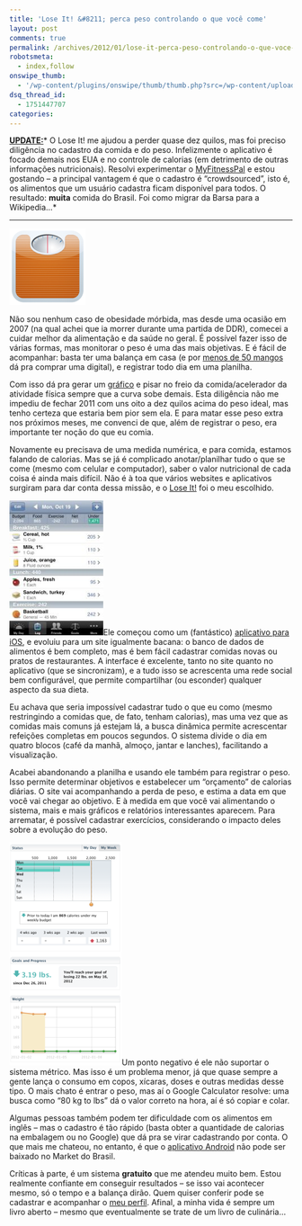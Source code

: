 ```yaml
---
title: 'Lose It! &#8211; perca peso controlando o que você come'
layout: post
comments: true
permalink: /archives/2012/01/lose-it-perca-peso-controlando-o-que-voce-come.html/
robotsmeta:
  - index,follow
onswipe_thumb:
  - '/wp-content/plugins/onswipe/thumb/thumb.php?src=/wp-content/uploads/2012/01/loseit_site.png&amp;w=600&amp;h=800&amp;zc=1&amp;q=75&amp;f=0'
dsq_thread_id:
  - 1751447707
categories:
---
```

<span style="text-decoration: underline;"><strong>UPDATE:</strong></span>* O Lose It! me ajudou a perder quase dez quilos, mas foi preciso diligência no cadastro da comida e do peso. Infelizmente o aplicativo é focado demais nos EUA e no controle de calorias (em detrimento de outras informações nutricionais). Resolvi experimentar o [MyFitnessPal][1] e estou gostando &#8211; a principal vantagem é que o cadastro é &#8220;crowdsourced&#8221;, isto é, os alimentos que um usuário cadastra ficam disponível para todos. O resultado: **muita** comida do Brasil. Foi como migrar da Barsa para a Wikipedia&#8230;*

* * *

[<img class="alignright size-full wp-image-6749" title="Logotipo Lose It!" src="/wp-content/uploads/2012/01/loseit.png" alt="Logotipo Lose It!" width="136" height="136" />][2]

Não sou nenhum caso de obesidade mórbida, mas desde uma ocasião em 2007 (na qual achei que ia morrer durante uma partida de DDR), comecei a cuidar melhor da alimentação e da saúde no geral. É possível fazer isso de várias formas, mas monitorar o peso é uma das mais objetivas. E é fácil de acompanhar: basta ter uma balança em casa (e por [menos de 50 mangos][3] dá pra comprar uma digital), e registrar todo dia em uma planilha.

Com isso dá pra gerar um [gráfico][4] e pisar no freio da comida/acelerador da atividade física sempre que a curva sobe demais. Esta diligência não me impediu de fechar 2011 com uns oito a dez quilos acima do peso ideal, mas tenho certeza que estaria bem pior sem ela. E para matar esse peso extra nos próximos meses, me convenci de que, além de registrar o peso, era importante ter noção do que eu comia.

Novamente eu precisava de uma medida numérica, e para comida, estamos falando de calorias. Mas se já é complicado anotar/planilhar tudo o que se come (mesmo com celular e computador), saber o valor nutricional de cada coisa é ainda mais difícil. Não é à toa que vários websites e aplicativos surgiram para dar conta dessa missão, e o [Lose It!][5] foi o meu escolhido.

[<img class="alignleft size-full wp-image-6755" title="Lose It! iOS" src="/wp-content/uploads/2012/01/loseit_iphone.jpg" alt="Lose It! iOS" width="167" height="240" />][6]Ele começou como um (fantástico) [aplicativo para iOS][6], e evoluiu para um site igualmente bacana: o banco de dados de alimentos é bem completo, mas é bem fácil cadastrar comidas novas ou pratos de restaurantes. A interface é excelente, tanto no site quanto no aplicativo (que se sincronizam), e a tudo isso se acrescenta uma rede social bem configurável, que permite compartilhar (ou esconder) qualquer aspecto da sua dieta.

Eu achava que seria impossível cadastrar tudo o que eu como (mesmo restringindo a comidas que, de fato, tenham calorias), mas uma vez que as comidas mais comuns já estejam lá, a busca dinâmica permite acrescentar refeições completas em poucos segundos. O sistema divide o dia em quatro blocos (café da manhã, almoço, jantar e lanches), facilitando a visualização.

Acabei abandonando a planilha e usando ele também para registrar o peso. Isso permite determinar objetivos e estabelecer um &#8220;orçamento&#8221; de calorias diárias. O site vai acompanhando a perda de peso, e estima a data em que você vai chegar ao objetivo. E à medida em que você vai alimentando o sistema, mais e mais gráficos e relatórios interessantes aparecem. Para arrematar, é possível cadastrar exercícios, considerando o impacto deles sobre a evolução do peso.

[<img class="alignright size-full wp-image-6759" title="O forte do Lose It! é o feedback" src="/wp-content/uploads/2012/01/loseit_site.png" alt="O forte do Lose It! é o feedback" width="200" height="397" />][7]Um ponto negativo é ele não suportar o sistema métrico. Mas isso é um problema menor, já que quase sempre a gente lança o consumo em copos, xícaras, doses e outras medidas desse tipo. O mais chato é entrar o peso, mas aí o Google Calculator resolve: uma busca como &#8220;80 kg to lbs&#8221; dá o valor correto na hora, aí é só copiar e colar.

Algumas pessoas também podem ter dificuldade com os alimentos em inglês &#8211; mas o cadastro é tão rápido (basta obter a quantidade de calorias na embalagem ou no Google) que dá pra se virar cadastrando por conta. O que mais me chateou, no entanto, é que o [aplicativo Android][8] não pode ser baixado no Market do Brasil.

Críticas à parte, é um sistema **gratuito** que me atendeu muito bem. Estou realmente confiante em conseguir resultados &#8211; se isso vai acontecer mesmo, só o tempo e a balança dirão. Quem quiser conferir pode se cadastrar e acompanhar o [meu perfil][9]. Afinal, a minha vida é sempre um livro aberto &#8211; mesmo que eventualmente se trate de um livro de culinária&#8230;

 [1]: http://www.myfitnesspal.com/
 [2]: /wp-content/uploads/2012/01/loseit.png
 [3]: http://compare.buscape.com.br/proc_unico?id=7216&kw=balanca+digital
 [4]: /gordo
 [5]: http://loseit.com
 [6]: http://itunes.apple.com/us/app/lose-it!/id297368629?mt=8
 [7]: /wp-content/uploads/2012/01/loseit_site.png
 [8]: https://market.android.com/details?id=com.fitnow.loseit&hl=pt_BR
 [9]: http://www.loseit.com/index.jsp#Friends:Profile!id=1672022|name=Chester

